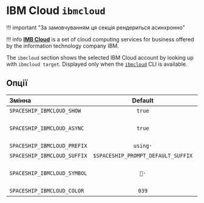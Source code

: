 # IBM Cloud `ibmcloud`

!!! important "За замовчуванням ця секція рендериться асинхронно"

!!! info
    [**IMB Cloud**](https://www.ibm.com/cloud) is a set of cloud computing services for business offered by the information technology company IBM.

The `ibmcloud` section shows the selected IBM Cloud account by looking up with `ibmcloud target`. Displayed only when the [`ibmcloud`](https://www.ibm.com/cloud/cli) CLI is available.

## Опції

| Змінна                      |              Default               | Meaning                                 |
|:--------------------------- |:----------------------------------:|:--------------------------------------- |
| `SPACESHIP_IBMCLOUD_SHOW`   |               `true`               | Show section                            |
| `SPACESHIP_IBMCLOUD_ASYNC`  |               `true`               | Рендерити секцію асинхронно             |
| `SPACESHIP_IBMCLOUD_PREFIX` |              `using·`              | Section's prefix                        |
| `SPACESHIP_IBMCLOUD_SUFFIX` | `$SPACESHIP_PROMPT_DEFAULT_SUFFIX` | Суфікс секції                           |
| `SPACESHIP_IBMCLOUD_SYMBOL` |                `👔·`                | Символ, що відображається перед секцією |
| `SPACESHIP_IBMCLOUD_COLOR`  |               `039`                | Колір секції                            |
